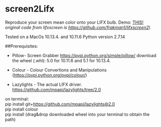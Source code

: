 # screen2Lifx

Reproduce your screen mean color onto your LIFX bulb.
Demo: [THIS!](https://youtu.be/WHCtUvEJXq0)
*original code from lifxscreen is https://github.com/frakman1/lifxscreen2*)

Tested on a MacOs 10.13.4. and 10.11.6 Python version 2.7.14

##Prerequisites:

* Pillow- Screen Grabber https://pypi.python.org/simple/pillow/ 
download the wheel (.whl): 5.0 for 10.11.6 and 5.1 for 10.13.4.

* Colour - Colour Convertions and Manipulations  (https://pypi.python.org/pypi/colour/)

* Lazylights - The actual LIFX driver.  https://github.com/mpapi/lazylights/tree/2.0

on terminal:<br />
pip install git+https://github.com/mpapi/lazylights@2.0<br />
pip install colour<br />
pip install (drag&drop downloaded wheel into your terminal to obtain the path)<br />




